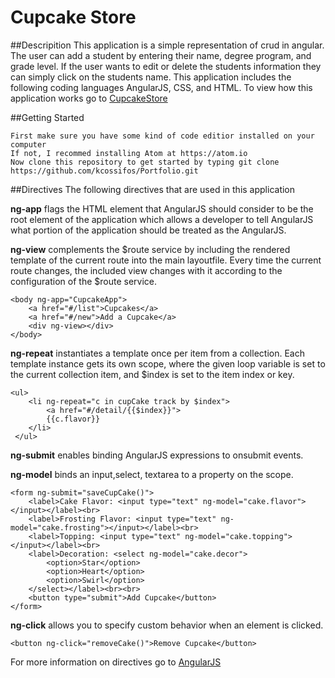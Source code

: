 # Cupcake Store

##Descripition 
This application is a simple representation of crud in angular. The user can add a student by entering their name, degree program, and grade level. If the user wants to edit or delete the students information they can simply click on the students name. This application includes the following coding languages AngularJS, CSS, and HTML. To view how this application works go to [CupcakeStore](https://kcossifos.github.io/Portfolio/CupcakeStore/index.html)


##Getting Started
```
First make sure you have some kind of code editior installed on your computer
If not, I recommed installing Atom at https://atom.io
Now clone this repository to get started by typing git clone https://github.com/kcossifos/Portfolio.git
```

##Directives
The following directives that are used in this application

**ng-app** flags the HTML element that AngularJS should consider to be the root element of the application which allows a developer to tell AngularJS what portion of the application should be treated as the AngularJS.

**ng-view** complements the $route service by including the rendered template of the current route into the main layoutfile. Every time the current route changes, the included view changes with it according to the configuration of the $route service.

```
<body ng-app="CupcakeApp">
	<a href="#/list">Cupcakes</a>
	<a href="#/new">Add a Cupcake</a>
	<div ng-view></div>	
</body>
```

**ng-repeat** instantiates a template once per item from a collection. Each template instance gets its own scope, where the given loop variable is set to the current collection item, and $index is set to the item index or key.

```
<ul>
 	<li ng-repeat="c in cupCake track by $index">
 		<a href="#/detail/{{$index}}">
 		{{c.flavor}}
 	</li>
 </ul>	
```
**ng-submit** enables binding AngularJS expressions to onsubmit events.

**ng-model** binds an input,select, textarea to a property on the scope.
```
<form ng-submit="saveCupCake()">
	<label>Cake Flavor: <input type="text" ng-model="cake.flavor"></input></label><br>
	<label>Frosting Flavor: <input type="text" ng-model="cake.frosting"></input></label><br>
	<label>Topping: <input type="text" ng-model="cake.topping"></input></label><br>
	<label>Decoration: <select ng-model="cake.decor">
		<option>Star</option>
		<option>Heart</option>
		<option>Swirl</option>
	</select></label><br><br>
	<button type="submit">Add Cupcake</button>
</form>
```

**ng-click** allows you to specify custom behavior when an element is clicked.
```
<button ng-click="removeCake()">Remove Cupcake</button>
```

For more information on directives go to [AngularJS](https://docs.angularjs.org/tutorial)





